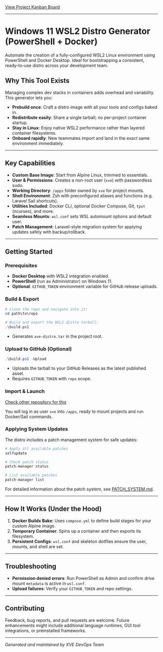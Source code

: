 <a href="https://github.com/users/jonasvanderhaegen-xve/projects/1">View Project Kanban Board</a>

---

# Windows 11 WSL2 Distro Generator (PowerShell + Docker)

Automate the creation of a fully-configured WSL2 Linux environment using PowerShell and Docker Desktop. Ideal for bootstrapping a consistent, ready-to-use distro across your development team.

## Why This Tool Exists

Managing complex dev stacks in containers adds overhead and variability. This generator lets you:

* **Prebuild once**: Craft a distro image with all your tools and configs baked in.
* **Redistribute easily**: Share a single tarball; no per-project container startup.
* **Stay in Linux**: Enjoy native WSL2 performance rather than layered container filesystems.
* **Onboard rapidly**: New teammates import and land in the exact same environment immediately.

---

## Key Capabilities

* **Custom Base Image**: Start from Alpine Linux, trimmed to essentials.
* **User & Permissions**: Creates a non-root user (`xve`) with passwordless sudo.
* **Working Directory**: `/apps` folder owned by `xve` for project mounts.
* **Shell Environment**: Zsh with preconfigured aliases and functions (e.g. Laravel Sail shortcuts).
* **Utilities Included**: Docker CLI, optional Docker Compose, Git, `tput` (ncurses), and more.
* **Seamless Mounts**: `wsl.conf` sets WSL automount options and default user.
* **Patch Management**: Laravel-style migration system for applying updates safely with backup/rollback.

---

## Getting Started

### Prerequisites

* **Docker Desktop** with WSL2 integration enabled.
* **PowerShell** (run as Administrator) on Windows 11.
* **Optional**: `GITHUB_TOKEN` environment variable for GitHub release uploads.

### Build & Export

```powershell
# Clone the repo and navigate into it:
cd path\to\repo

# Build and export the WSL2 distro tarball:
.\build.ps1
```

* Generates `xve-distro.tar` in the project root.

### Upload to GitHub (Optional)

```powershell
.\build.ps1 -Upload
```

* Uploads the tarball to your GitHub Releases as the latest published asset.
* Requires `GITHUB_TOKEN` with `repo` scope.

### Import & Launch

[Check other repository for this](https://github.com/jonasvanderhaegen-xve/windows-powershell-wsl-distro-importer)

You will log in as user `xve` into `/apps`, ready to mount projects and run Docker/Sail commands.

### Applying System Updates

The distro includes a patch management system for safe updates:

```bash
# Apply all available patches
selfupdate

# Check patch status
patch-manager status

# List available patches
patch-manager list
```

For detailed information about the patch system, see [PATCH_SYSTEM.md](PATCH_SYSTEM.md).

---

## How It Works (Under the Hood)

1. **Docker Buildx Bake**: Uses `compose.yml` to define build stages for your custom Alpine image.
2. **Temporary Container**: Spins up a container and then exports its filesystem.
4. **Persistent Configs**: `wsl.conf` and skeleton dotfiles ensure the user, mounts, and shell are set.

---

## Troubleshooting

* **Permission denied errors**: Run PowerShell as Admin and confirm drive mount `metadata` is active in `wsl.conf`.
* **Upload failures**: Verify your `GITHUB_TOKEN` and repo settings.

---

## Contributing

Feedback, bug reports, and pull requests are welcome. Future enhancements might include additional language runtimes, GUI tool integrations, or preinstalled frameworks.

---

*Generated and maintained by XVE DevOps Team*
